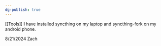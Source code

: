 ```yaml
---
dg-publish: true
---
```

[[Tools]]
I have installed syncthing on my laptop and syncthing-fork on my android phone.

8/21/2024 Zach